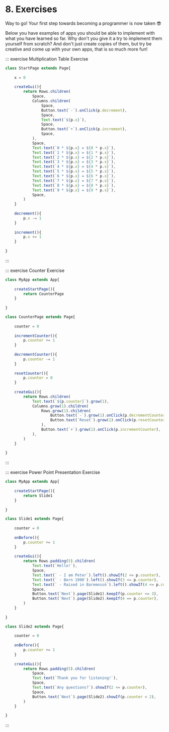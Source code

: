 <script>
	import ViewApp from '$lib/ViewApp.svelte'
</script>

# 8. Exercises
Way to go! Your first step towards becoming a programmer is now taken 😎

Below you have examples of apps you should be able to implement with what you have learned so far. Why don't you give it a try to implement them yourself from scratch? And don't just create copies of them, but try be creative and come up with your own apps, that is so much more fun!

::: exercise Multiplication Table Exercise

```js baga-show-editor-code
class StartPage extends Page{
	
	x = 0
	
	createGui(){
		return Rows.children(
			Space,
			Columns.children(
				Space,
				Button.text(`-`).onClick(p.decrement),
				Space,
				Text.text(`${p.x}`),
				Space,
				Button.text(`+`).onClick(p.increment),
				Space,
			),
			Space,
			Text.text(`0 * ${p.x} = ${0 * p.x}`),
			Text.text(`1 * ${p.x} = ${1 * p.x}`),
			Text.text(`2 * ${p.x} = ${2 * p.x}`),
			Text.text(`3 * ${p.x} = ${3 * p.x}`),
			Text.text(`4 * ${p.x} = ${4 * p.x}`),
			Text.text(`5 * ${p.x} = ${5 * p.x}`),
			Text.text(`6 * ${p.x} = ${6 * p.x}`),
			Text.text(`7 * ${p.x} = ${7 * p.x}`),
			Text.text(`8 * ${p.x} = ${8 * p.x}`),
			Text.text(`9 * ${p.x} = ${9 * p.x}`),
			Space,
		)
	}
	
	decrement(){
		p.x -= 1
	}
	
	increment(){
		p.x += 1
	}
	
}
```

:::

::: exercise Counter Exercise

```js baga-show-editor-code
class MyApp extends App{
	
	createStartPage(){
		return CounterPage
	}
	
}

class CounterPage extends Page{
	
	counter = 0
	
	incrementCounter(){
		p.counter += 1
	}
	
	decrementCounter(){
		p.counter -= 1
	}
	
	resetCounter(){
		p.counter = 0
	}
	
	createGui(){
		return Rows.children(
			Text.text(`${p.counter}`).grow(1),
			Columns.grow(1).children(
				Rows.grow(1).children(
					Button.text(`-`).grow(1).onClick(p.decrementCounter),
					Button.text(`Reset`).grow(1).onClick(p.resetCounter),
				),
				Button.text(`+`).grow(1).onClick(p.incrementCounter),
			),
		)
	}
	
}
```

:::

::: exercise Power Point Presentation Exercise

```js baga-show-editor-code
class MyApp extends App{
	
	createStartPage(){
		return Slide1
	}
	
}

class Slide1 extends Page{
	
	counter = 0
	
	onBefore(){
		p.counter += 1
	}
	
	createGui(){
		return Rows.padding(5).children(
			Text.text(`Hello!`),
			Space,
			Text.text(` - I am Peter`).left().showIf(2 <= p.counter),
			Text.text(` - Born 1990`).left().showIf(3 <= p.counter),
			Text.text(` - Raised in Baremossö`).left().showIf(4 <= p.counter),
			Space,
			Button.text(`Next`).page(Slide1).keepIf(p.counter <= 3),
			Button.text(`Next`).page(Slide2).keepIf(4 == p.counter),
		)
	}
	
}

class Slide2 extends Page{
	
	counter = 0
	
	onBefore(){
		p.counter += 1
	}
	
	createGui(){
		return Rows.padding(5).children(
			Space,
			Text.text(`Thank you for listening!`),
			Space,
			Text.text(`Any questions?`).showIf(2 <= p.counter),
			Space,
			Button.text(`Next`).page(Slide2).showIf(p.counter < 2),
		)
	}
	
}
```

:::